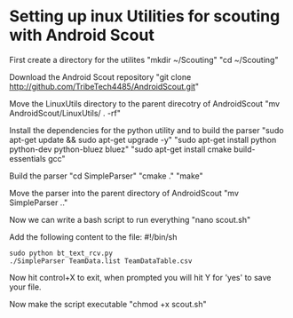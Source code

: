 # Setting up inux Utilities for scouting with Android Scout

First create a directory for the utilites
"mkdir ~/Scouting"
"cd ~/Scouting"

Download the Android Scout repository
"git clone http://github.com/TribeTech4485/AndroidScout.git"

Move the LinuxUtils directory to the parent direcotry of AndroidScout
"mv AndroidScout/LinuxUtils/ . -rf"


Install the dependencies for the python utility and to build the parser
"sudo apt-get update && sudo apt-get upgrade -y"
"sudo apt-get install python python-dev python-bluez bluez"
"sudo apt-get install cmake build-essentials gcc"


Build the parser
"cd SimpleParser"
"cmake ."
"make"

Move the parser into the parent directory of AndroidScout
"mv SimpleParser .."

Now we can write a bash script to run everything
"nano scout.sh"

Add the following content to the file:
	#!/bin/sh
	
	sudo python bt_text_rcv.py
	./SimpleParser TeamData.list TeamDataTable.csv

Now hit control+X to exit, when prompted you will hit Y for 'yes' to save your file.

Now make the script executable
"chmod +x scout.sh" 
